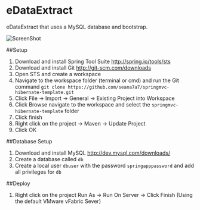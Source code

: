 eDataExtract
===========================

eDataExtract that uses a MySQL database and bootstrap.

![ScreenShot](https://raw.githubusercontent.com/seana7a7/springmvc-hibernate-template/master/src/main/webapp/img/screen-shot.png)

##Setup
1.  Download and install Spring Tool Suite http://spring.io/tools/sts
2.  Download and install Git http://git-scm.com/downloads
3.  Open STS and create a workspace
4.  Navigate to the workspace folder (terminal or cmd) and run the Git command `git clone https://github.com/seana7a7/springmvc-hibernate-template.git`
5.  Click File -> Import -> General -> Existing Project into Workspace
6.  Click Browse navigate to the workspace and select the `springmvc-hibernate-template` folder
7.  Click finish
8.  Right click on the project -> Maven -> Update Project
9.  Click OK

##Database Setup
1.  Download and install MySQL http://dev.mysql.com/downloads/
2.  Create a database called `db`
3.  Create a local user `dbuser` with the password `springapppassword` and add all privileges for `db` 

##Deploy
1. Right click on the project Run As -> Run On Server -> Click Finish (Using the default VMware vFabric Sever)
